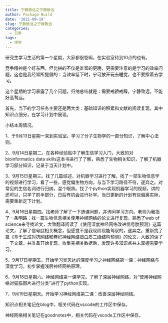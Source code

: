 ```yaml
---
title: 宁静致远之宁静致远
author: Package Build
date: '2021-09-19'
slug: 宁静致远之宁静致远
categories:
  - 日常
tags:
  - 博客
---
```


研究生学习生活的第一个星期，大家都很卷啊，在实验室待到10点的也有。

竞争精神是个好东西，但比拼的不仅是谁留的更晚，更需要注意的是学习的效率问题，这也是我经常所提倡的：当效率低下时，宁可放开玩去睡觉，也不要撑着去学习。

这个星期的学习暴露了几个问题，归纳总结就是：需要戒骄戒躁，宁静致远，不能好高骛远。

首先，当下的学习任务主要还是两大类：基础知识的积累和文献的阅读复现，其中知识点细分，在学习计划中展现。

小结本周情况。

1、于9月13日星期一来到实验室。学习了分子生物学的一部分知识，了解中心法则。

2、9月14日星期二。在各种经验贴中了解生信学习入门，大致的对bioinformatics data skills这本书进行了了解，熟悉了生物相关知识，了解了机器学习部分知识，记录于当天计划中。

3、9月15日星期三。找了几篇综述，对机器学习进行了解。找了一部生物信息学的视频进行学习，看了一些，感觉偏生物方向，与当下学习路径不符，遂弃之。对常见的生信名词进行归纳，混个眼熟。找了个python实现机器学习的视频，讲的还可以，只学了前半部分，日后有机会进行补学。当日更新的计划有些偏离实际，需要重新定下计划。

4、9月16日星期四。找老师了解了一下选课问题，并询问学习方向。老师为我指了一条明路：找一篇生物信息相关使用神经网络的论文进行复现。熟悉了web of science来寻找论文，大致翻译阅读了《使用深度神经网络改进信号肽预测》这篇论文，了解了信号肽相关概念，但感觉不是我现阶段能驾驭的，遂弃之。重新找了篇《基于生成对抗网络和卷积神经网络蛋白质二级结构预测》的论文，大致的读了一下文章，并准备开始复现，收集完相关数据后，发现许多知识点并未掌握需要学习。

5、9月17日星期五。开始学习吴恩达的深度学习之神经网络第一课：神经网络与深度学习。初步掌握浅层神经网络原理。

6、9月18日星期六。神经网络第一课学完。了解了深层神经网络，对“使用神经网络对猫猫图片进行分类”进行了python实现。

7、9月19日星期天。开始学习神经网络第二课：改善深层神经网络。

知识点相关笔记在blog中，相关代码在vscode的工作区中保存。

神经网络相关笔记在goodnotes中，相关代码在vscode工作区中保存。
